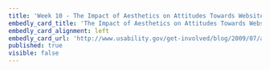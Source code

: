 ```yaml
---
title: 'Week 10 - The Impact of Aesthetics on Attitudes Towards Websites'
embedly_card_title: 'The Impact of Aesthetics on Attitudes Towards Websites'
embedly_card_alignment: left
embedly_card_url: 'http://www.usability.gov/get-involved/blog/2009/07/aesthetics-and-attitude.html'
published: true
visible: false
---
```

